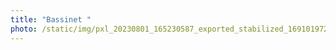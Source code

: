 ```yaml
---
title: "Bassinet "
photo: /static/img/pxl_20230801_165230587_exported_stabilized_1691019723372.gif
---
```

